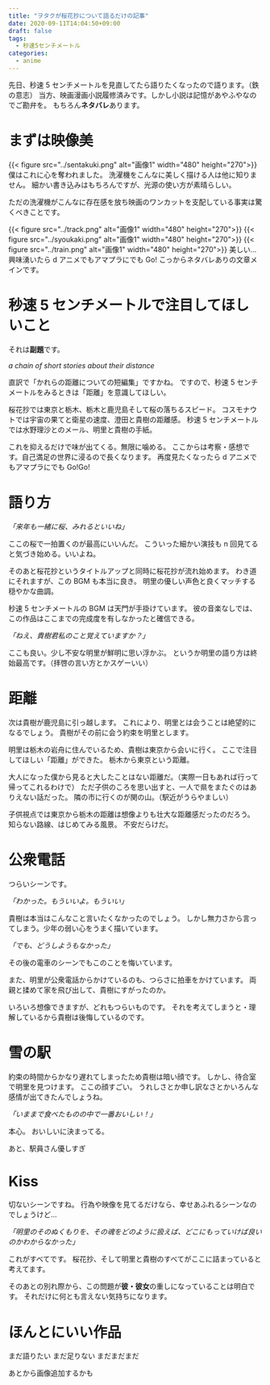 ```yaml
---
title: "ヲタクが桜花抄について語るだけの記事"
date: 2020-09-11T14:04:50+09:00
draft: false
tags:
  - 秒速5センチメートル
categories:
  - anime
---
```


先日、秒速 5 センチメートルを見直してたら語りたくなったので語ります。（鉄の意志）
当方、映画漫画小説履修済みです。しかし小説は記憶があやふやなのでご勘弁を。
もちろん**ネタバレ**あります。

# まずは映像美

{{< figure src="../sentakuki.png" alt="画像1" width="480" height="270">}}
僕はこれに心を奪われました。
洗濯機をこんなに美しく描ける人は他に知りません。
細かい書き込みはもちろんですが、光源の使い方が素晴らしい。

ただの洗濯機がこんなに存在感を放ち映画のワンカットを支配している事実は驚くべきことです。

{{< figure src="../track.png" alt="画像1" width="480" height="270">}}
{{< figure src="../syoukaki.png" alt="画像1" width="480" height="270">}}
{{< figure src="../train.png" alt="画像1" width="480" height="270">}}
美しい...
興味湧いたら d アニメでもアマプラにでも Go!
こっからネタバレありの文章メインです。

# 秒速 5 センチメートルで注目してほしいこと

それは**副題**です。

_a chain of short stories about their distance_

直訳で「かれらの距離についての短編集」ですかね。
ですので、秒速 5 センチメートルをみるときは「距離」を意識してほしい。

桜花抄では東京と栃木、栃木と鹿児島そして桜の落ちるスピード。
コスモナウトでは宇宙の果てと衛星の速度、澄田と貴樹の距離感。
秒速 5 センチメートルでは水野理沙とのメール、明里と貴樹の手紙。

これを抑えるだけで味が出てくる。無限に噛める。
ここからは考察・感想です。自己満足の世界に浸るので長くなります。
再度見たくなったら d アニメでもアマプラにでも Go!Go!

# 語り方

_「来年も一緒に桜、みれるといいね」_

ここの桜で一拍置くのが最高にいいんだ。
こういった細かい演技も n 回見てると気づき始める。いいよね。

そのあと桜花抄というタイトルアップと同時に桜花抄が流れ始めます。
わき道にそれますが、この BGM も本当に良き。
明里の優しい声色と良くマッチする穏やかな曲調。

秒速 5 センチメートルの BGM は天門が手掛けています。
彼の音楽なしでは、この作品はここまでの完成度を有しなかったと確信できる。

_「ねえ、貴樹君私のこと覚えていますか？」_

ここも良い。少し不安な明里が鮮明に思い浮かぶ。
というか明里の語り方は終始最高です。（拝啓の言い方とかスゲーいい）

# 距離

次は貴樹が鹿児島に引っ越します。
これにより、明里とは会うことは絶望的になるでしょう。
貴樹がその前に会う約束を明里とします。

明里は栃木の岩舟に住んでいるため、貴樹は東京から会いに行く。
ここで注目してほしい「距離」ができた。
栃木から東京という距離。

大人になった僕から見ると大したことはない距離だ。（実際一日もあれば行って帰ってこれるわけで）
ただ子供のころを思い出すと、一人で県をまたぐのはありえない話だった。
隣の市に行くのが関の山。（駅近がうらやましい）

子供視点では東京から栃木の距離は想像よりも壮大な距離感だったのだろう。
知らない路線、はじめてみる風景。
不安だらけだ。

# 公衆電話

つらいシーンです。

_「わかった。もういいよ。もういい」_

貴樹は本当はこんなこと言いたくなかったのでしょう。
しかし無力さから言ってしまう。少年の弱い心をうまく描いています。

_「でも、どうしようもなかった」_

その後の電車のシーンでもこのことを悔いています。

また、明里が公衆電話からかけているのも、つらさに拍車をかけています。
両親と揉めて家を飛び出して、貴樹にすがったのか。

いろいろ想像できますが、どれもつらいものです。
それを考えてしまうと・理解しているから貴樹は後悔しているのです。

# 雪の駅

約束の時間からかなり遅れてしまったため貴樹は暗い顔です。
しかし、待合室で明里を見つけます。
ここの顔すごい。
うれしさとか申し訳なさとかいろんな感情が出てきたんでしょうね。

_「いままで食べたものの中で一番おいしい！」_

本心。
おいしいに決まってる。

あと、駅員さん優しすぎ

# Kiss

切ないシーンですね。
行為や映像を見てるだけなら、幸せあふれるシーンなのでしょうけど...

_「明里のそのぬくもりを、その魂をどのように扱えば、どこにもっていけば良いのかわからなかった」_

これがすべてです。
桜花抄、そして明里と貴樹のすべてがここに詰まっていると考えてます。

そのあとの別れ際から、この問題が**彼・彼女**の重しになっていることは明白です。
それだけに何とも言えない気持ちになります。

# ほんとにいい作品

まだ語りたい
まだ足りない
まだまだまだ

あとから画像追加するかも
